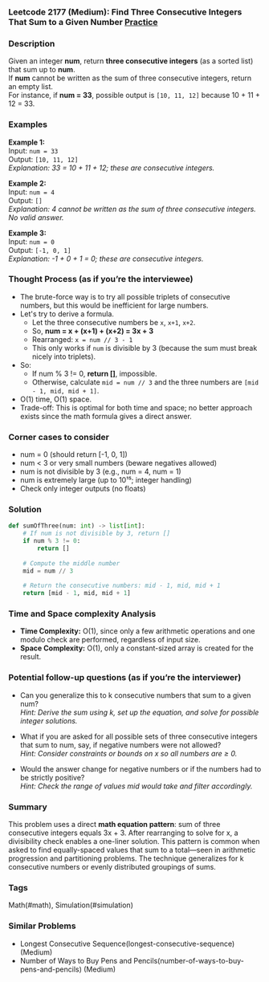 ### Leetcode 2177 (Medium): Find Three Consecutive Integers That Sum to a Given Number [Practice](https://leetcode.com/problems/find-three-consecutive-integers-that-sum-to-a-given-number)

### Description  
Given an integer **num**, return **three consecutive integers** (as a sorted list) that sum up to **num**.  
If **num** cannot be written as the sum of three consecutive integers, return an empty list.  
For instance, if **num = 33**, possible output is `[10, 11, 12]` because 10 + 11 + 12 = 33.

### Examples  

**Example 1:**  
Input: `num = 33`  
Output: `[10, 11, 12]`  
*Explanation: 33 = 10 + 11 + 12; these are consecutive integers.*

**Example 2:**  
Input: `num = 4`  
Output: `[]`  
*Explanation: 4 cannot be written as the sum of three consecutive integers. No valid answer.*

**Example 3:**  
Input: `num = 0`  
Output: `[-1, 0, 1]`  
*Explanation: -1 + 0 + 1 = 0; these are consecutive integers.*

### Thought Process (as if you’re the interviewee)  
- The brute-force way is to try all possible triplets of consecutive numbers, but this would be inefficient for large numbers.
- Let's try to derive a formula.
    - Let the three consecutive numbers be `x`, `x+1`, `x+2`.
    - So, **num = x + (x+1) + (x+2) = 3x + 3**
    - Rearranged: `x = num // 3 - 1`
    - This only works if `num` is divisible by 3 (because the sum must break nicely into triplets).
- So:
    - If num % 3 != 0, **return []**, impossible.
    - Otherwise, calculate `mid = num // 3` and the three numbers are `[mid - 1, mid, mid + 1]`.
- O(1) time, O(1) space.  
- Trade-off: This is optimal for both time and space; no better approach exists since the math formula gives a direct answer.

### Corner cases to consider  
- num = 0 (should return [-1, 0, 1])
- num < 3 or very small numbers (beware negatives allowed)
- num is not divisible by 3 (e.g., num = 4, num = 1)
- num is extremely large (up to 10¹⁵; integer handling)
- Check only integer outputs (no floats)

### Solution

```python
def sumOfThree(num: int) -> list[int]:
    # If num is not divisible by 3, return []
    if num % 3 != 0:
        return []
    
    # Compute the middle number
    mid = num // 3
    
    # Return the consecutive numbers: mid - 1, mid, mid + 1
    return [mid - 1, mid, mid + 1]
```

### Time and Space complexity Analysis  

- **Time Complexity:** O(1), since only a few arithmetic operations and one modulo check are performed, regardless of input size.
- **Space Complexity:** O(1), only a constant-sized array is created for the result.

### Potential follow-up questions (as if you’re the interviewer)  

- Can you generalize this to k consecutive numbers that sum to a given num?  
  *Hint: Derive the sum using k, set up the equation, and solve for possible integer solutions.*

- What if you are asked for all possible sets of three consecutive integers that sum to num, say, if negative numbers were not allowed?  
  *Hint: Consider constraints or bounds on x so all numbers are ≥ 0.*

- Would the answer change for negative numbers or if the numbers had to be strictly positive?  
  *Hint: Check the range of values mid would take and filter accordingly.*

### Summary
This problem uses a direct **math equation pattern**: sum of three consecutive integers equals 3x + 3. After rearranging to solve for x, a divisibility check enables a one-liner solution. This pattern is common when asked to find equally-spaced values that sum to a total—seen in arithmetic progression and partitioning problems. The technique generalizes for k consecutive numbers or evenly distributed groupings of sums.

### Tags
Math(#math), Simulation(#simulation)

### Similar Problems
- Longest Consecutive Sequence(longest-consecutive-sequence) (Medium)
- Number of Ways to Buy Pens and Pencils(number-of-ways-to-buy-pens-and-pencils) (Medium)